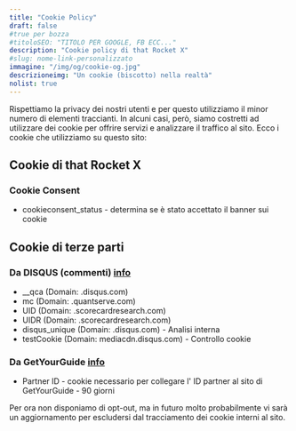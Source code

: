 ```yaml
---
title: "Cookie Policy"
draft: false
#true per bozza
#titoloSEO: "TITOLO PER GOOGLE, FB ECC..."
description: "Cookie policy di that Rocket X"
#slug: nome-link-personalizzato
immagine: "/img/og/cookie-og.jpg"
descrizioneimg: "Un cookie (biscotto) nella realtà"
nolist: true
---
```


Rispettiamo la privacy dei nostri utenti e per questo utilizziamo il minor numero di elementi traccianti.
In alcuni casi, però, siamo costretti ad utilizzare dei cookie per offrire servizi e analizzare il traffico al sito.
Ecco i cookie che utilizziamo su questo sito:

## Cookie di that Rocket X

<!-- ### Da Matomo (analisi traffico, solo su questo sito web) [info](https://matomo.org/faq/general/faq_146/)) -->

<!---   \_pk_id - 13 mesi)-->
<!---   \_pk_ref - 6 mesi)-->
<!---   \_pk_ses, \_pk_cvar, \_pk_hsr - 30 minuti)-->

### Cookie Consent

-   cookieconsent_status - determina se è stato accettato il banner sui cookie

## Cookie di terze parti
### Da DISQUS (commenti) [info](https://help.disqus.com/user-profile/use-of-cookies)

-   \_\_qca (Domain: .disqus.com)
-   mc (Domain: .quantserve.com)
-   UID (Domain: .scorecardresearch.com)
-   UIDR (Domain: .scorecardresearch.com)
-   disqus_unique (Domain: .disqus.com) - Analisi interna
-   testCookie (Domain: mediacdn.disqus.com) - Controllo cookie

### Da GetYourGuide [info](https://partner.getyourguide.com/en-us/c/frequently-asked-questions/how-does-the-tracking-work)
- Partner ID - cookie necessario per collegare l' ID partner al sito di GetYourGuide - 90 giorni

Per ora non disponiamo di opt-out, ma in futuro molto probabilmente vi sarà un aggiornamento per escludersi dal tracciamento dei cookie interni al sito.

